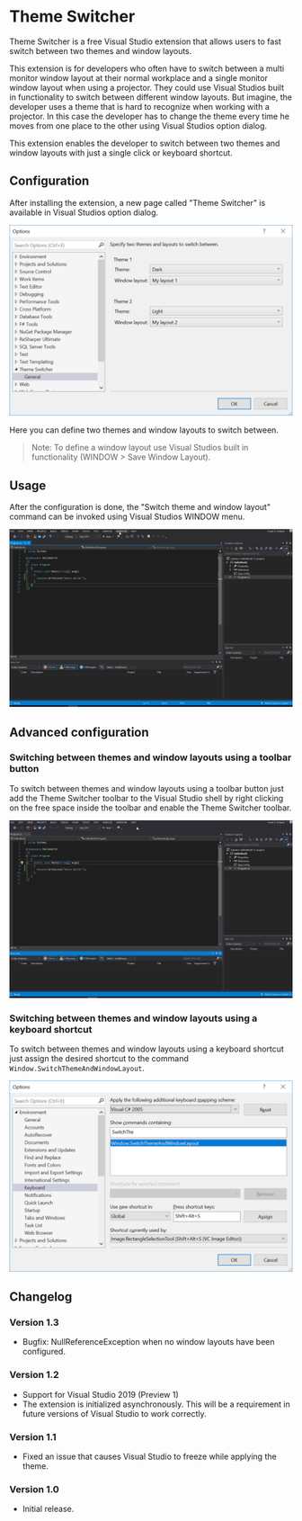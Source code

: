 # Theme Switcher

Theme Switcher is a free Visual Studio extension that allows users to fast switch between two themes and window layouts.

This extension is for developers who often have to switch between a multi monitor window layout at their normal workplace and a single monitor window layout when using a projector. They could use Visual Studios built in functionality to switch between different window layouts. But imagine, the developer uses a theme that is hard to recognize when working with a projector. In this case the developer has to change the theme every time he moves from one place to the other using Visual Studios option dialog.

This extension enables the developer to switch between two themes and window layouts with just a single click or keyboard shortcut.

## Configuration

After installing the extension, a new page called "Theme Switcher" is available in Visual Studios option dialog.

![Theme Switcher options](Assets/Screenshots/ThemeSwitcherConfiguration.png)

Here you can define two themes and window layouts to switch between.

> Note: To define a window layout use Visual Studios built in functionality (WINDOW > Save Window Layout).

## Usage

After the configuration is done, the "Switch theme and window layout" command can be invoked using Visual Studios WINDOW menu.

![Switch theme and window layout using the WINDOW menu](Assets/Screenshots/MenuSwitch.gif)

## Advanced configuration

### Switching between themes and window layouts using a toolbar button

To switch between themes and window layouts using a toolbar button just add the Theme Switcher toolbar to the Visual Studio shell by right clicking on the free space inside the toolbar and enable the Theme Switcher toolbar.

![Switch theme and window layout using a toolbar button](Assets/Screenshots/ToolbarSwitch.gif)

### Switching between themes and window layouts using a keyboard shortcut

To switch between themes and window layouts using a keyboard shortcut just assign the desired shortcut to the command `Window.SwitchThemeAndWindowLayout`.

![Keyboard options](Assets/Screenshots/KeyboardConfiguration.png)

## Changelog
### Version 1.3
* Bugfix: NullReferenceException when no window layouts have been configured.

### Version 1.2
* Support for Visual Studio 2019 (Preview 1)
* The extension is initialized asynchronously. This will be a requirement in future versions of Visual Studio to work correctly.

### Version 1.1
* Fixed an issue that causes Visual Studio to freeze while applying the theme.

### Version 1.0
* Initial release.

